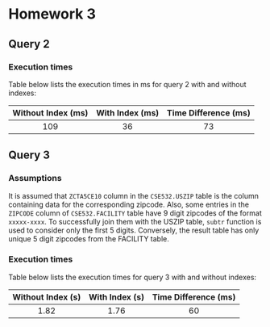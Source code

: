# Homework 3

## Query 2
### Execution times
Table below lists the execution times in ms for query 2 with and without indexes:

|Without Index (ms)|With Index (ms)|Time Difference (ms)|
|:----------------:|:------------:|:-------------------:|
|       109        |      36      |         73          |

## Query 3

### Assumptions
It is assumed that `ZCTA5CE10` column in the `CSE532.USZIP` table is the column containing data for the corresponding 
zipcode. Also, some entries in the `ZIPCODE` column of `CSE532.FACILITY` table have 9 digit zipcodes of the format 
`xxxxx-xxxx`. To successfully join them with the USZIP table, `subtr` function is used to consider only the first 5 
digits. Conversely, the result table has only unique 5 digit zipcodes from the FACILITY table.

### Execution times
Table below lists the execution times for query 3 with and without indexes:

|Without Index (s)|With Index (s)|Time Difference (ms)|
|:---------------:|:------------:|:------------------:|
|      1.82       |     1.76     |         60         |

